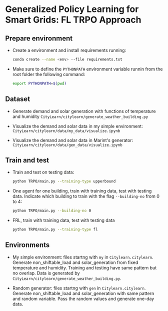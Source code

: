 # Generalized Policy Learning for Smart Grids: FL TRPO Approach

## Prepare environment

- Create a environment and install requirements running:

  ```bash
  conda create --name <env> --file requirements.txt
  ```

- Make sure to define the `PYTHONPATH` environment variable runnin from the root folder the following command:

  ```bash
  export PYTHONPATH=$(pwd)
  ```

## Dataset

- Generate demand and solar generation with functions of temperature and humidity
`CityLearn/citylearn/generate_weather_building.py`

- Visualize the demand and solar data in my simple environment:
`CityLearn/citylearn/data/my_data/visualize.ipynb`

- Visualize the demand and solar data in Marint's generator:
`CityLearn/citylearn/data/gen_data/visualize.ipynb`

## Train and test

- Train and test on testing data:

  ```bash
  python TRPO/main.py --training-type upperbound
  ```

- One agent for one building, train with training data, test with testing data. Indicate which building to train with the flag `--building-no` from 0 to 4: 

  ```bash
  python TRPO/main.py --building-no 0
  ```

- FRL, train with training data, test with testing data

  ```bash
  python TRPO/main.py --training-type fl
  ```

## Environments

- My simple environment: 
  files startng with `my` in `Citylearn.citylearn`. Generate non_shiftable_load and solar_generation from fixed temperature and humidity. Training and testing have same pattern but no overlap. Data is generated by `CityLearn/citylearn/generate_weather_building.py`.

- Random generator: 
files startng with `gen` in `Citylearn.citylearn`. Generate non_shiftable_load and solar_generation with same pattern and random variable. Pass the random values and generate one-day data.